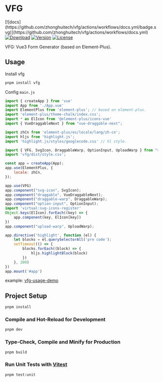 # VFG
<p>
[![docs](https://github.com/zhonghuitech/vfg/actions/workflows/docs.yml/badge.svg)](https://github.com/zhonghuitech/vfg/actions/workflows/docs.yml)
     <a href="https://www.npmjs.com/package/vfg"><img src="https://badgen.net/npm/dm/vfg" alt="Download"></a>
     <a href="https://www.npmjs.com/package/vfg"><img src="https://badgen.net/npm/v/vfg" alt="Version"></a>
     <a href="https://www.npmjs.com/package/vfg"><img src="https://badgen.net/npm/license/vfg" alt="License"></a> 
</p>

VFG: Vue3 Form Generator (based on Element-Plus).

## Usage
Install vfg
```sh
pnpm install vfg
```

Config `main.js`
```js
import { createApp } from 'vue'
import App from './App.vue'
import ElementPlus from 'element-plus'; // based on element-plus.
import 'element-plus/theme-chalk/index.css';
import * as ElIcon from '@element-plus/icons-vue'
import { VueDraggableNext } from "vue-draggable-next";

import zhCn from 'element-plus/es/locale/lang/zh-cn';
import hljs from 'highlight.js';
import 'highlight.js/styles/googlecode.css' // hl style.

import { VFG, SvgIcon, DraggableWarp, OptionInput, UploadWarp } from "vfg"
import 'vfg/dist/style.css';

const app = createApp(App);
app.use(ElementPlus, {
    locale: zhCn,
});

app.use(VFG)
app.component("svg-icon", SvgIcon);
app.component("draggable", VueDraggableNext);
app.component("draggable-warp", DraggableWarp);
app.component("option-input", OptionInput);
import 'virtual:svg-icons-register'
Object.keys(ElIcon).forEach((key) => {
    app.component(key, ElIcon[key])
})
app.component("upload-warp", UploadWarp);

app.directive('highlight', function (el) {
    let blocks = el.querySelectorAll('pre code');
    setTimeout(() => {
        blocks.forEach((block) => {
            hljs.highlightBlock(block)
        })
    }, 200)
})
app.mount('#app')
```

example: [vfg-usage-demo](https://github.com/zhonghuitech/vfg-usage-demo)


## Project Setup

```sh
pnpm install
```

### Compile and Hot-Reload for Development

```sh
pnpm dev
```

### Type-Check, Compile and Minify for Production

```sh
pnpm build
```

### Run Unit Tests with [Vitest](https://vitest.dev/)

```sh
pnpm test:unit
```
